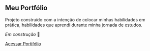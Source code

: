 ## Meu Portfólio

Projeto construído com a intenção de colocar minhas habilidades em prática, habilidades que aprendi durante
minha jornada de estudos.



*Em construção* 🚧

[Acessar Portifólio](https://conradodeveloper.netlify.app/)
